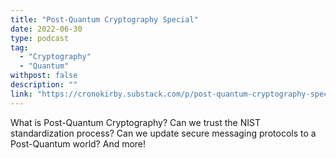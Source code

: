 ```yaml
---
title: "Post-Quantum Cryptography Special"
date: 2022-06-30
type: podcast
tag:
  - "Cryptography"
  - "Quantum"
withpost: false
description: ""
link: "https://cronokirby.substack.com/p/post-quantum-cryptography-special"
---
```


What is Post-Quantum Cryptography? Can we trust the NIST standardization process? Can we update secure messaging protocols to a Post-Quantum world? And more!